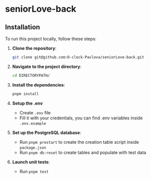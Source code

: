 # seniorLove-back

## Installation

To run this project locally, follow these steps:

1. **Clone the repository**:

   ```sh
   git clone git@github.com:O-clock-Pavlova/seniorLove-back.git
   ```

2. **Navigate to the project directory**:

   ```sh
   cd DIRECTORYPATH/
   ```

3. **Install the dependencies**:

   ```sh
   pnpm install
   ```

4. **Setup the .env**

   - Create `.env` file
   - Fill it with your credentials, you can find .env variables inside `.env.example`

5. **Set up the PostgreSQL database**:

   - Run `pnpm prestart` to create the creation table script inside `package.json`
   - Run `pnpm db:reset` to create tables and populate with test data

6. **Launch unit tests**:
   - Run `pnpm test`

